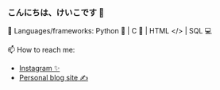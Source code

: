 ### こんにちは、けいこです 💓

🌱 Languages/frameworks: 
Python 🐍 | C 🔷 | HTML </> | SQL 💻 <br/>

📫 How to reach me: <br/> 
- [Instagram ✨](https://www.instagram.com/kokostudyyy._)
- [Personal blog site ✍️](https://shusansmuse.wordpress.com/)
